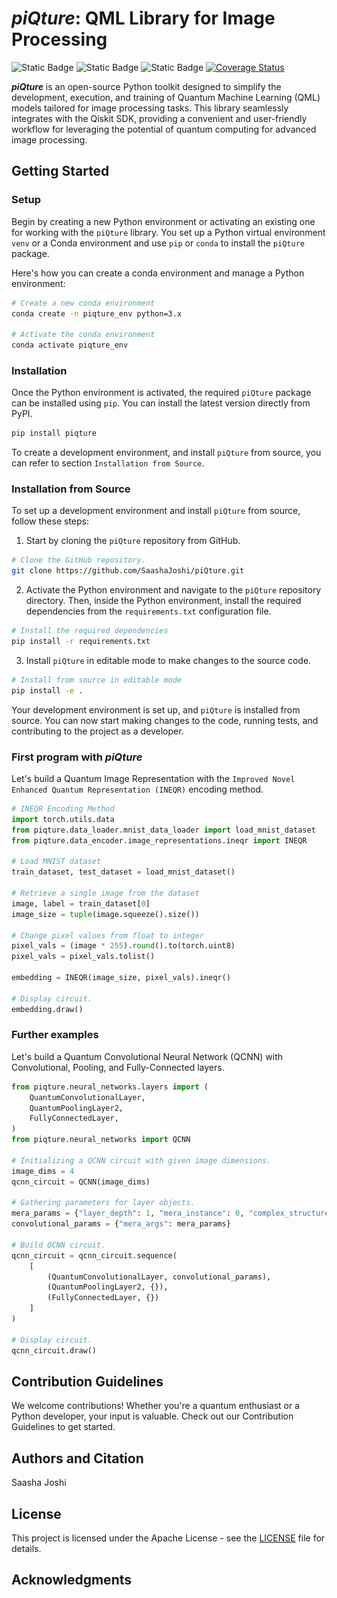 # _**piQture**_: QML Library for Image Processing

[//]: # (<p align="center">)

[//]: # (    <img src="graphics/QuIPL-svg.svg" alt="QIPL-logo" width="350"/>)

[//]: # (</p>)
<p>
    <img alt="Static Badge" src="https://img.shields.io/badge/license-Apache_2.0-yellow?label=license&color=yellow&link=https%3A%2F%2Fgithub.com%2FSaashaJoshi%2FpiQture%2FLICENSE">
    <img alt="Static Badge" src="https://img.shields.io/badge/build_status-passing-blue?link=https%3A%2F%2Fgithub.com%2FSaashaJoshi%2Fquantum-image-processing%2Factions">
    <img alt="Static Badge" src="https://img.shields.io/badge/release-v0.1-orange?label=release&color=orange&link=https%3A%2F%2Fgithub.com%2FSaashaJoshi%2FpiQture%2Fpiqture%2Fversion.txt">
    <a href='https://coveralls.io/github/SaashaJoshi/piQture?branch=main'><img src='https://coveralls.io/repos/github/SaashaJoshi/piQture/badge.svg?branch=main' alt='Coverage Status' /></a>
</p>

_**piQture**_ is an open-source Python toolkit designed to simplify the development, execution, and training of Quantum Machine Learning (QML) models tailored for image processing tasks. This library seamlessly integrates with the Qiskit SDK, providing a convenient and user-friendly workflow for leveraging the potential of quantum computing for advanced image processing.


## Getting Started

### Setup


Begin by creating a new Python environment or activating an existing one for working with the `piQture` library. You set up a Python virtual environment `venv` or a Conda environment and use `pip` or `conda` to install the `piQture` package.

Here's how you can create a conda environment and manage a Python environment:

```bash
# Create a new conda environment
conda create -n piqture_env python=3.x

# Activate the conda environment
conda activate piqture_env
```

### Installation

Once the Python environment is activated, the required `piQture` package can be installed using `pip`. You can install the latest version directly from PyPI.

```bash
pip install piqture
```

To create a development environment, and install `piQture` from source, you can refer to section `Installation from Source`.


### Installation from Source

To set up a development environment and install `piQture` from source, follow these steps:

1. Start by cloning the `piQture` repository from GitHub.

```bash
# Clone the GitHub repository.
git clone https://github.com/SaashaJoshi/piQture.git
```

2. Activate the Python environment and navigate to the `piQture` repository directory. Then, inside the Python environment, install the required dependencies from the `requirements.txt` configuration file.

```bash
# Install the required dependencies
pip install -r requirements.txt
```

3. Install `piQture` in editable mode to make changes to the source code.

```bash
# Install from source in editable mode
pip install -e .
```

Your development environment is set up, and `piQture` is installed from source. You can now start making changes to the code, running tests, and contributing to the project as a developer.



### First program with _piQture_

Let's build a Quantum Image Representation with the `Improved Novel Enhanced Quantum Representation (INEQR)` encoding method.

```python
# INEQR Encoding Method
import torch.utils.data
from piqture.data_loader.mnist_data_loader import load_mnist_dataset
from piqture.data_encoder.image_representations.ineqr import INEQR

# Load MNIST dataset
train_dataset, test_dataset = load_mnist_dataset()

# Retrieve a single image from the dataset
image, label = train_dataset[0]
image_size = tuple(image.squeeze().size())

# Change pixel values from float to integer
pixel_vals = (image * 255).round().to(torch.uint8)
pixel_vals = pixel_vals.tolist()

embedding = INEQR(image_size, pixel_vals).ineqr()

# Display circuit.
embedding.draw()
```

### Further examples

Let's build a Quantum Convolutional Neural Network (QCNN) with Convolutional, Pooling, and Fully-Connected layers.

```python
from piqture.neural_networks.layers import (
    QuantumConvolutionalLayer,
    QuantumPoolingLayer2,
    FullyConnectedLayer,
)
from piqture.neural_networks import QCNN

# Initializing a QCNN circuit with given image dimensions.
image_dims = 4
qcnn_circuit = QCNN(image_dims)

# Gathering parameters for layer objects.
mera_params = {"layer_depth": 1, "mera_instance": 0, "complex_structure": False}
convolutional_params = {"mera_args": mera_params}

# Build QCNN circuit.
qcnn_circuit = qcnn_circuit.sequence(
    [
        (QuantumConvolutionalLayer, convolutional_params),
        (QuantumPoolingLayer2, {}),
        (FullyConnectedLayer, {})
    ]
)

# Display circuit.
qcnn_circuit.draw()
```


## Contribution Guidelines

We welcome contributions! Whether you're a quantum enthusiast or a Python developer, your input is valuable. Check out our Contribution Guidelines to get started.

## Authors and Citation

Saasha Joshi

## License

This project is licensed under the Apache License - see the [LICENSE](https://github.com/SaashaJoshi/quantum-image-processing/blob/main/LICENSE) file for details.

## Acknowledgments

